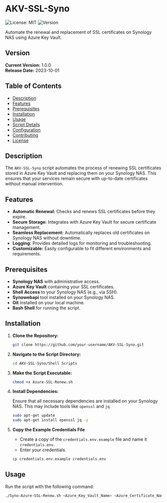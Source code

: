 # AKV-SSL-Syno

![License: MIT](https://img.shields.io/badge/License-MIT-yellow.svg)
![Version](https://img.shields.io/badge/Version-1.0.0-blue.svg)

Automate the renewal and replacement of SSL certificates on Synology NAS using Azure Key Vault.

## Version

**Current Version:** 1.0.0  
**Release Date:** 2023-10-01

## Table of Contents

- [Description](#description)
- [Features](#features)
- [Prerequisites](#prerequisites)
- [Installation](#installation)
- [Usage](#usage)
- [Script Details](#script-details)
- [Configuration](#configuration)
- [Contributing](#contributing)
- [License](#license)

## Description

The `AKV-SSL-Syno` script automates the process of renewing SSL certificates stored in Azure Key Vault and replacing them on your Synology NAS. This ensures that your services remain secure with up-to-date certificates without manual intervention.

## Features

- **Automatic Renewal:** Checks and renews SSL certificates before they expire.
- **Secure Storage:** Integrates with Azure Key Vault for secure certificate management.
- **Seamless Replacement:** Automatically replaces old certificates on Synology NAS without downtime.
- **Logging:** Provides detailed logs for monitoring and troubleshooting.
- **Customizable:** Easily configurable to fit different environments and requirements.

## Prerequisites

- **Synology NAS** with administrative access.
- **Azure Key Vault** containing your SSL certificates.
- **Shell Access** to your Synology NAS (e.g., via SSH).
- **Synowebapi** tool installed on your Synology NAS.
- **Git** installed on your local machine.
- **Bash Shell** for running the script.

## Installation

1. **Clone the Repository:**

   ```bash
   git clone https://github.com/your-username/AKV-SSL-Syno.git
   ```

2. **Navigate to the Script Directory:**

   ```bash
   cd AKV-SSL-Syno/Shell Scripts
   ```

3. **Make the Script Executable:**

   ```bash
   chmod +x Azure-SSL-Renew.sh
   ```

4. **Install Dependencies:**

   Ensure that all necessary dependencies are installed on your Synology NAS. This may include tools like `openssl` and `jq`.

   ```bash
   sudo apt-get update
   sudo apt-get install openssl jq -y
   ```

5. **Copy the Example Credentials File**

   - Create a copy of the `credentials.env.example` file and name it `credentials.env`.
   - Enter your credentials.

   ```bash
   cp credentials.env.example credentials.env
   ```

## Usage

Run the script with the following command:

```bash
./Syno-Azure-SSL-Renew.sh <Azure_Key_Vault_Name> <Azure_Certificate_Name>
```
